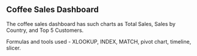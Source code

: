 ## Coffee Sales Dashboard
 
The coffee sales dashboard has such charts as Total Sales, Sales by Country, and Top 5 Customers.

Formulas and tools used - XLOOKUP, INDEX, MATCH, pivot chart, timeline, slicer.
